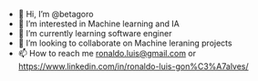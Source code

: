 - 👋 Hi, I’m @betagoro
- 👀 I’m interested in Machine learning and IA
- 🌱 I’m currently learning software enginer
- 💞️ I’m looking to collaborate on Machine leraning projects
- 📫 How to reach me ronaldo.luis@gmail.com or https://www.linkedin.com/in/ronaldo-luis-gon%C3%A7alves/

<!---
betagoro/betagoro is a ✨ special ✨ repository because its `README.md` (this file) appears on your GitHub profile.
You can click the Preview link to take a look at your changes.
--->
